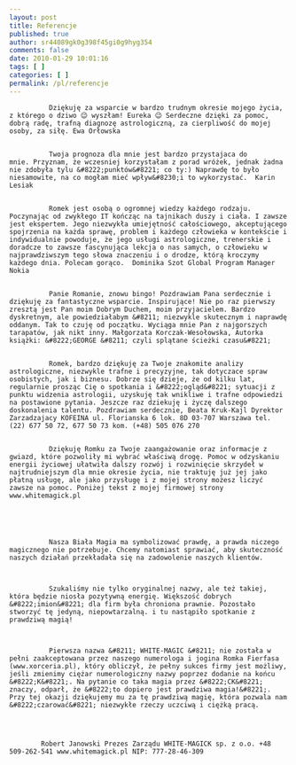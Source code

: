 ```yaml
---
layout: post
title: Referencje
published: true
author: sr44089gk0g398f45gi0g9hyg354
comments: false
date: 2010-01-29 10:01:16
tags: [ ]
categories: [ ]
permalink: /pl/referencje
---
```


  
    
      
        
          
            
          
          
          
            
              Dziękuję za wsparcie w bardzo trudnym okresie mojego życia, z którego o dziwo 😉 wyszłam! Eureka 😉 Serdeczne dzięki za pomoc, dobrą radę, trafną diagnozę astrologiczną, za cierpliwość do mojej osoby, za siłę. Ewa Orłowska
            
            
              Twoja prognoza dla mnie jest bardzo przystajaca do mnie. Przyznam, że wczesniej korzystałam z porad wróżek, jednak żadna nie zdobyła tylu &#8222;punktów&#8221; co ty:) Naprawdę to było niesamowite, na co mogłam mieć wpływ&#8230;i to wykorzystać.  Karin Lesiak
            
            
              Romek jest osobą o ogromnej wiedzy każdego rodzaju. Poczynając od zwykłego IT kończąc na tajnikach duszy i ciała. I zawsze jest ekspertem. Jego niezwykła umiejętność całościowego, akceptującego spojrzenia na każda sprawę, problem i każdego człowieka w kontekście i indywidualnie powoduje, że jego usługi astrologiczne, trenerskie i doradcze to zawsze fascynująca lekcja o nas samych, o człowieku w najprawdziwszym tego słowa znaczeniu i o drodze, którą kroczymy każdego dnia. Polecam gorąco.  Dominika Szot Global Program Manager Nokia
            
            
              Panie Romanie, znowu bingo! Pozdrawiam Pana serdecznie i dziękuję za fantastyczne wsparcie. Inspirujące! Nie po raz pierwszy zresztą jest Pan moim Dobrym Duchem, moim przyjacielem. Bardzo dyskretnym, ale powiedziałabym &#8211; niezwykle skutecznym i naprawdę oddanym. Tak to czuję od początku. Wyciąga mnie Pan z najgorszych tarapatów, jak nikt inny. Małgorzata Korczak-Wesołowska, Autorka książki: &#8222;GEORGE &#8211; czyli splątane ścieżki czasu&#8221;
            
            
              Romek, bardzo dziękuję za Twoje znakomite analizy astrologiczne, niezwykle trafne i precyzyjne, tak dotyczace spraw osobistych, jak i biznesu. Dobrze się dzieje, że od kilku lat, regularnie prosząc Cię o spotkania i &#8222;ogląd&#8221; sytuacji z punktu widzenia astrologii, uzyskuję tak wnikliwe i trafne odpowiedzi na postawione pytania. Jeszcze raz dziekuję i życzę dalszego doskonalenia talentu. Pozdrawiam serdecznie, Beata Kruk-Kajl Dyrektor Zarzadzajacy KOFEINA ul. Florianska 6 lok. 8D 03-707 Warszawa tel. (22) 677 50 72, 677 50 73 kom. (+48) 505 076 270
            
            
              Dziękuję Romku za Twoje zaangażowanie oraz informacje z gwiazd, które pozwoliły mi wybrać właściwą drogę. Pomoc w odzyskaniu energii życiowej ułatwiła dalszy rozwój i rozwinięcie skrzydeł w najtrudniejszym dla mnie okresie życia, nie traktuję już jej jako płatną usługę, ale jako przysługę i z mojej strony możesz liczyć zawsze na pomoc. Poniżej tekst z mojej firmowej strony www.whitemagick.pl
            
          
          
          
            
              Nasza Biała Magia ma symbolizować prawdę, a prawda niczego magicznego nie potrzebuje. Chcemy natomiast sprawiać, aby skuteczność naszych działań przekładała się na zadowolenie naszych klientów.
            
            
            
              Szukaliśmy nie tylko oryginalnej nazwy, ale też takiej, która będzie niosła pozytywną energię. Większość dobrych &#8222;imion&#8221; dla firm była chroniona prawnie. Pozostało stworzyć tę jedyną, niepowtarzalną. i tu nastąpiło spotkanie z prawdziwą magią!
            
            
            
              Pierwsza nazwa &#8211; WHITE-MAGIC &#8211; nie została w pełni zaakceptowana przez naszego numerologa i jogina Romka Fierfasa (www.xorceria.pl), który obliczył, że pełny sukces firmy jest możliwy, jeśli zmienimy ciężar numerologiczny nazwy poprzez dodanie na końcu &#8222;K&#8221;. Na pytanie co taka magia przez &#8222;CK&#8221; znaczy, odparł, że &#8222;to dopiero jest prawdziwa magia!&#8221;. Przy tej okazji dziękujemy mu za tę prawdziwą magię, która pozwala nam &#8222;czarować&#8221; niezwykłe rzeczy uczciwą i ciężką pracą.
            
          
          
          
            Robert Janowski Prezes Zarządu WHITE-MAGICK sp. z o.o. +48 509-262-541 www.whitemagick.pl NIP: 777-28-46-309
          
          
          
            
          
        
      
      
      
    
    
    
  
  
  


